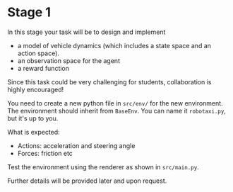 # Stage 1

In this stage your task will be to design and implement

- a model of vehicle dynamics (which includes a state space and an action space).
- an observation space for the agent
- a reward function

Since this task could be very challenging for students, collaboration is highly encouraged!

You need to create a new python file in `src/env/` for the new environment. The environment should inherit from `BaseEnv`. You can name it `robotaxi.py`, but it's up to you.

What is expected:

- Actions: acceleration and steering angle
- Forces: friction etc

Test the environment using the renderer as shown in `src/main.py`.

Further details will be provided later and upon request.
